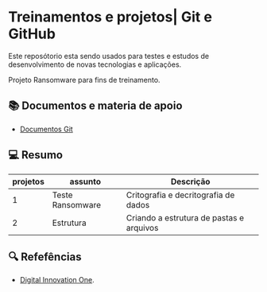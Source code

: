 # Treinamentos e projetos| Git e GitHub

Este reposótorio esta sendo usados para testes e estudos de desenvolvimento de novas tecnologias e aplicações.

Projeto Ransomware para fins de treinamento.
## 📚 Documentos  e materia de apoio
- [Documentos Git](https://github.com/cassiano-dio/cibersecurity-desafio-ransomware)
 


## 💻 Resumo

|projetos| assunto| Descrição |
| --- | --- |---|
|1| Teste Ransomware | Critografia e decritografia de dados |
|2| Estrutura| Criando a estrutura de pastas e arquivos|




## 🔍 Refefências
- [Digital Innovation One](https://www.dio.me).
